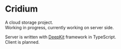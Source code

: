# Cridium
A cloud storage project.  
Working in progress, currently working on server side.

Server is written with [DeepKit](https://deepkit.io) framework in TypeScript.  
Client is planned.
